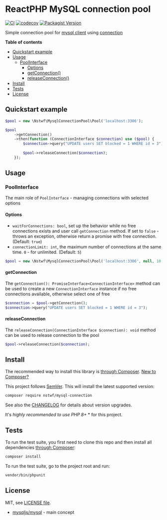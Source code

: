 # ReactPHP MySQL connection pool

[![CI](https://img.shields.io/github/actions/workflow/status/nstwfdev/mysql-connection-pool/ci.yml?branch=master&label=ci&logo=github)](https://github.com/nstwfdev/mysql-connection-pool/actions?query=workflow%3Aci+branch%3Amaster)
[![codecov](https://codecov.io/gh/nstwfdev/mysql-connection-pool/branch/master/graph/badge.svg?token=9YL9FSM4RV)](https://codecov.io/gh/nstwfdev/mysql-connection-pool)
[![Packagist Version](https://img.shields.io/packagist/v/nstwf/mysql-connection-pool?logo=packagist)](https://packagist.org/packages/nstwf/mysql-connection-pool)

Simple connection pool for [mysql client](https://github.com/friends-of-reactphp/mysql) using [connection](https://github.com/nstwfdev/mysql-connection)

**Table of contents**

* [Quickstart example](#quickstart-example)
* [Usage](#usage)
    * [PoolInterface](#poolinterface)
        * [Options](#options)
        * [getConnection()](#getconnection)
        * [releaseConnection()](#releaseconnection)
* [Install](#install)
* [Tests](#tests)
* [License](#license)

## Quickstart example

```php
$pool = new \Nstwf\MysqlConnectionPool\Pool('localhost:3306');

$pool
    ->getConnection()
    ->then(function (ConnectionInterface $connection) use ($pool) {
        $connection->query("UPDATE users SET blocked = 1 WHERE id = 3");
        
        $pool->releaseConnection($connection);
    });
```

## Usage

### PoolInterface

The main role of `PoolInterface` - managing connections with selected options

#### Options

- `waitForConnections: bool`, set up the behavior while no free connections exists and user call `getConnection` method. If set to `false` - throws an exception, otherwise return a promise with free connection. (Default: `true`)
- `connectionLimit: int`, the maximum number of connections at the same time. `0` - for unlimited. (Default: `5`)

```php
$pool = new \Nstwf\MysqlConnectionPool\Pool('localhost:3306', null, 10, false);
```

#### getConnection

The `getConnection(): PromiseInterface<ConnectionInterface>` method can be used to create a new `ConnectionInterface` instance if no free connections available, otherwise select one of free

```php
$connection = $pool->getConnection();
$connection->query("UPDATE users SET blocked = 1 WHERE id = 3");
```

#### releaseConnection

The `releaseConnection(ConnectionInterface $connection): void` method can be used to release connection to the pool

```php
$pool->releaseConnection($connection);
```

## Install

The recommended way to install this library is [through Composer](https://getcomposer.org).
[New to Composer?](https://getcomposer.org/doc/00-intro.md)

This project follows [SemVer](https://semver.org/).
This will install the latest supported version:

```bash
composer require nstwf/mysql-connection
```

See also the [CHANGELOG](docs/CHANGELOG.md) for details about version upgrades.

It's *highly recommended to use PHP 8+* * for this project.

## Tests

To run the test suite, you first need to clone this repo and then install all
dependencies [through Composer](https://getcomposer.org):

```bash
composer install
```

To run the test suite, go to the project root and run:

```bash
vendor/bin/phpunit
```

## License

MIT, see [LICENSE file](LICENSE).

- [mysqljs/mysql](https://github.com/mysqljs/mysql) - main concept
